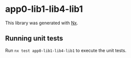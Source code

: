 # app0-lib1-lib4-lib1

This library was generated with [Nx](https://nx.dev).

## Running unit tests

Run `nx test app0-lib1-lib4-lib1` to execute the unit tests.
